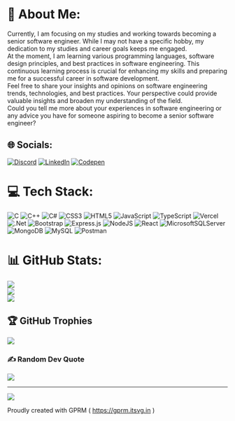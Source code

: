# 💫 About Me:
Currently, I am focusing on my studies and working towards becoming a senior software engineer. While I may not have a specific hobby, my dedication to my studies and career goals keeps me engaged.<br>At the moment, I am learning various programming languages, software design principles, and best practices in software engineering. This continuous learning process is crucial for enhancing my skills and preparing me for a successful career in software development.<br>Feel free to share your insights and opinions on software engineering trends, technologies, and best practices. Your perspective could provide valuable insights and broaden my understanding of the field.<br>Could you tell me more about your experiences in software engineering or any advice you have for someone aspiring to become a senior software engineer?<br>


## 🌐 Socials:
[![Discord](https://img.shields.io/badge/Discord-%237289DA.svg?logo=discord&logoColor=white)](https://discord.discordapp.com/users/1019579204548968519) [![LinkedIn](https://img.shields.io/badge/LinkedIn-%230077B5.svg?logo=linkedin&logoColor=white)](https://linkedin.com/in/HAITAM-ELGHARRAS) [![Codepen](https://img.shields.io/badge/Codepen-000000?style=for-the-badge&logo=codepen&logoColor=white)](https://codepen.io/Haitam-Elgharras)

# 💻 Tech Stack:
![C](https://img.shields.io/badge/c-%2300599C.svg?style=flat&logo=c&logoColor=white) ![C++](https://img.shields.io/badge/c++-%2300599C.svg?style=flat&logo=c%2B%2B&logoColor=white) ![C#](https://img.shields.io/badge/c%23-%23239120.svg?style=flat&logo=c-sharp&logoColor=white) ![CSS3](https://img.shields.io/badge/css3-%231572B6.svg?style=flat&logo=css3&logoColor=white) ![HTML5](https://img.shields.io/badge/html5-%23E34F26.svg?style=flat&logo=html5&logoColor=white) ![JavaScript](https://img.shields.io/badge/javascript-%23323330.svg?style=flat&logo=javascript&logoColor=%23F7DF1E) ![TypeScript](https://img.shields.io/badge/typescript-%23007ACC.svg?style=flat&logo=typescript&logoColor=white) ![Vercel](https://img.shields.io/badge/vercel-%23000000.svg?style=flat&logo=vercel&logoColor=white) ![.Net](https://img.shields.io/badge/.NET-5C2D91?style=flat&logo=.net&logoColor=white) ![Bootstrap](https://img.shields.io/badge/bootstrap-%23563D7C.svg?style=flat&logo=bootstrap&logoColor=white) ![Express.js](https://img.shields.io/badge/express.js-%23404d59.svg?style=flat&logo=express&logoColor=%2361DAFB) ![NodeJS](https://img.shields.io/badge/node.js-6DA55F?style=flat&logo=node.js&logoColor=white) ![React](https://img.shields.io/badge/react-%2320232a.svg?style=flat&logo=react&logoColor=%2361DAFB) ![MicrosoftSQLServer](https://img.shields.io/badge/Microsoft%20SQL%20Sever-CC2927?style=flat&logo=microsoft%20sql%20server&logoColor=white) ![MongoDB](https://img.shields.io/badge/MongoDB-%234ea94b.svg?style=flat&logo=mongodb&logoColor=white) ![MySQL](https://img.shields.io/badge/mysql-%2300f.svg?style=flat&logo=mysql&logoColor=white) ![Postman](https://img.shields.io/badge/Postman-FF6C37?style=flat&logo=postman&logoColor=white)
# 📊 GitHub Stats:
![](https://github-readme-stats.vercel.app/api?username=Haitam-Elgharras&theme=dark&hide_border=false&include_all_commits=true&count_private=true)<br/>
![](https://github-readme-streak-stats.herokuapp.com/?user=Haitam-Elgharras&theme=dark&hide_border=false)<br/>
![](https://github-readme-stats.vercel.app/api/top-langs/?username=Haitam-Elgharras&theme=dark&hide_border=false&include_all_commits=true&count_private=true&layout=compact)

## 🏆 GitHub Trophies
![](https://github-profile-trophy.vercel.app/?username=Haitam-Elgharras&theme=radical&no-frame=false&no-bg=true&margin-w=4)

### ✍️ Random Dev Quote
![](https://quotes-github-readme.vercel.app/api?type=horizontal&theme=radical)

---
[![](https://visitcount.itsvg.in/api?id=Haitam-Elgharras&icon=5&color=6)](https://visitcount.itsvg.in)

 Proudly created with GPRM ( https://gprm.itsvg.in ) 
